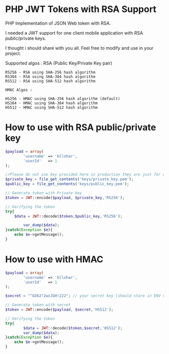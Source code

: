 # PHP JWT Tokens with RSA Support
PHP Implementation of JSON Web token with RSA.

I needed a JWT support for one client mobile application with RSA public/private keys.

I thought i should share with you all. Feel free to modify and use in your project.

Supported algos : 
	RSA (Public Key/Private Key pair)
	
	RS256 - RSA using SHA-256 hash algorithm
	RS384 - RSA using SHA-384 hash algorithm
	RS512 - RSA using SHA-512 hash algorithm
	
	HMAC Algos : 
	
	HS256 - HMAC using SHA-256 hash algorithm (default)
	HS384 - HMAC using SHA-384 hash algorithm
	HS512 - HMAC using SHA-512 hash algorithm
	
# How to use with RSA public/private key

```php
$payload = array(
		'username' => 'bllohar',
		'userId'   => 1
);

//Please do not use key provided here in production they are just for demo.
$private_key = file_get_contents('keys/private_key.pem');
$public_key = file_get_contents('keys/public_key.pem');

// Generate token with Private key
$token = JWT::encode($payload, $private_key,'RS256');

// Verifying the token
try{
	$data = JWT::decode($token,$public_key,'RS256');

        var_dump($data);
}catch(Exception $e){
	echo $e->getMessage();
}
```

# How to use with HMAC

```php
$payload = array(
		'username' => 'bllohar',
		'userId'   => 1
);

$secret = "^&562!2wzJGH!222"; // your secret key [should store in ENV variable]

// Generate token with secret
$token = JWT::encode($payload, $secret,'HS512');

// Verifying the token
try{
	    $data = JWT::decode($token,$secret,'HS512');
        var_dump($data);
}catch(Exception $e){
	echo $e->getMessage();
}
```
